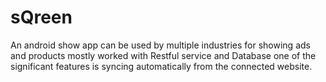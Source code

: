 # sQreen
An android show app
can be used by multiple industries for showing ads and products 
mostly worked with Restful service and Database
one of the significant features is syncing automatically from the connected website.
